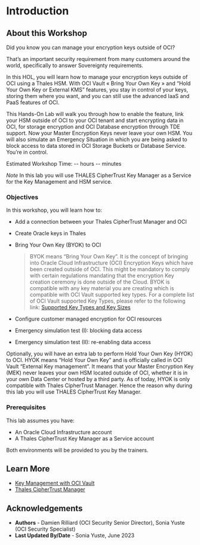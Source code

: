 # Introduction

## About this Workshop

Did you know you can manage your encryption keys outside of OCI? 

That’s an important security requirement from many customers around the world, specifically to answer Sovereignty requirements. 

In this HOL, you will learn how to manage your encryption keys outside of OCI using a Thales HSM. With OCI Vault « Bring Your Own Key » and “Hold Your Own Key or External KMS” features, you stay in control of your keys, storing them where you want, and you can still use the advanced IaaS and PaaS features of OCI. 

This Hands-On Lab will walk you through how to enable the feature, link your HSM outside of OCI to your OCI tenant and start encrypting data in OCI, for storage encryption and OCI Database encryption through TDE support. Now your Master Encryption Keys never leave your own HSM. You will also simulate an Emergency Situation in which you are being asked to block access to data stored in OCI Storage Buckets or Database Service. You’re in control. 

Estimated Workshop Time: -- hours -- minutes 

*Note* In this lab you will use THALES CipherTrust Key Manager as a Service for the Key Management and HSM service. 


### Objectives

In this workshop, you will learn how to:
* Add a connection between your Thales CipherTrust Manager and OCI
* Create Oracle keys in Thales 
* Bring Your Own Key (BYOK) to OCI
    > BYOK means “Bring Your Own Key”. It is the concept of bringing into Oracle Cloud Infrastructure (OCI) Encryption Keys which have been created outside of OCI. This might be mandatory to comply with certain regulations mandating that the encryption Key creation ceremony is done outside of the Cloud. 
    BYOK is compatible with any key material you are creating which is compatible with OCI Vault supported key types. 
    For a complete list of OCI Vault supported Key Types, please refer to the following link: [Supported Key Types and Key Sizes](https://docs.oracle.com/en-us/iaas/Content/KeyManagement/Tasks/importingkeys.htm)

* Configure customer managed encryption for OCI resources
* Emergency simulation test (I): blocking data access
* Emergency simulation test (II): re-enabling data access

Optionally, you will have an extra lab to perform Hold Your Own Key (HYOK) to OCI. HYOK means “Hold Your Own Key” and is officially called in OCI Vault “External Key management”. It means that your Master Encryption Key (MEK) never leaves your  own HSM located outside of OCI, whether it is in your own Data Center or hosted by a third party. 
As of today, HYOK is only compatible with Thales CipherTrust Manager. Hence the reason why during this lab you will use THALES CipherTrust Key Manager.


### Prerequisites

This lab assumes you have:
* An Oracle Cloud Infrastructure account
* A Thales CipherTrust Key Manager as a Service account

Both environments will be provided to you by the trainers.

## Learn More

* [Key Management with OCI Vault](https://www.oracle.com/security/cloud-security/key-management/)
* [Thales CipherTrust Manager](https://cpl.thalesgroup.com/en-gb/encryption/ciphertrust-manager)

## Acknowledgements
* **Authors** - Damien Rilliard (OCI Security Senior Director), Sonia Yuste (OCI Security Specialist) 
* **Last Updated By/Date** - Sonia Yuste, June 2023
